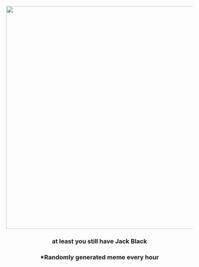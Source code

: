 <p align="center">
        <img src="https://i.redd.it/md0c2hqzjot91.gif" width="600" height="600">
        </p>
        <h3 align="center">at least you still have Jack Black</h3>
        <h3 align="center">*Randomly generated meme every hour</h3>
    